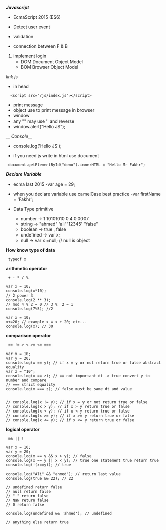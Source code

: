 ***__Javascript__***

- EcmaScript 2015 (ES6)

- Detect user event
- validation 
- connection between F & B

1.  implement login
    - DOM Document Object Model
    - BOM Browser Object Model
    
*link js*
- in head
```
  <script src="/js/index.js"></script>
```

- print message
- object use to print message in browser
- window
- any "" may use '' and reverse
- window.alert("Hello JS");


*__ Console__*
- console.log('Hello JS');

- if you need js write in html use document
```
 document.getElementById("demo").innerHTML = "Hello Mr Fakhr";
 ```

**_Declare Variable_**
- ecma last 2015
    -var age = 29;

- when you declare variable use camelCase best practice
    -var firstName = 'Fakhr';

- Data  Type primitive
    - number -> 1 10101010 0.4 0.0007
    - string  -> "ahmed" 'ali' '12345' "false"
    - boolean -> true , false
    - undefined  -> var x;
    - null -> var x =null;  // null is object

**How know type of data**
```
 typeof x
```

**arithmetic operator**
```
 + - * / %
```
```
var x = 10;
console.log(x*10);
// 2 power 3
console.log(2 ** 3);
// mod 4 % 2 = 0 // 3 %  2 = 1
console.log(7%5); //2

var x = 10;
x+=20; // example x = x + 20; etc...
console.log(x); // 30
```

**comparison operator**
```
 == != > < >= <= ===
```
```
var x = 10;
var y = 20;
console.log(x == y); // if x = y or not return true or false abstract equality
var z = "10";
console.log(x == z); // == not important dt -> true convert y to number and compare
// === strict equality
console.log(x === z); // false must be same dt and value


// console.log(x != y); // if x = y or not return true or false
// console.log(x > y); // if x > y return true or false
// console.log(x < y); // if x < y return true or false
// console.log(x >= y); // if x >= y return true or false
// console.log(x <= y); // if x <= y return true or false
```

**logical operator**
```
 && || !
```
```
var x = 10;
var y = 20;
console.log(x == y && x > y); // false
console.log(x == y || x < y); // true one statement true return true
console.log(!(x==y)); // true
```
```
console.log("Ali" && "ahmed"); // return last value 
console.log(true && 22); // 22

// undefined return false
// null return false
// " " return false
// NaN return false 
// 0 return false

console.log(undefined && 'ahmed'); // undefined

// anything else return true
```
